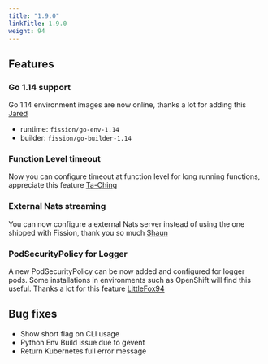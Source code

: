 ```yaml
---
title: "1.9.0"
linkTitle: 1.9.0
weight: 94
---
```


## Features

### Go 1.14 support

Go 1.14 environment images are now online, thanks a lot for adding this [Jared](https://github.com/Jared-Prime)

* runtime: `fission/go-env-1.14`
* builder: `fission/go-builder-1.14`

### Function Level timeout

Now you can configure timeout at function level for long running functions, appreciate this feature [Ta-Ching](https://github.com/life1347)

### External Nats streaming

You can now configure a external Nats server instead of using the one shipped with Fission, thank you so much [Shaun](https://github.com/shaunc)

### PodSecurityPolicy for Logger

A new PodSecurityPolicy can be now added and configured for logger pods.
Some installations in environments such as OpenShift will find this useful.
Thanks a lot for this feature [LittleFox94](https://github.com/LittleFox94)

## Bug fixes

* Show short flag on CLI usage
* Python Env Build issue due to gevent
* Return Kubernetes full error message
